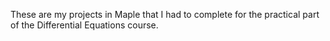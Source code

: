 These are my projects in Maple that I had to complete for the practical part of the Differential Equations course.
